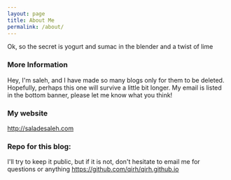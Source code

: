 ```yaml
---
layout: page
title: About Me
permalink: /about/
---
```


Ok, so the secret is yogurt and sumac in the blender and a twist of lime

### More Information
Hey, I'm saleh, and I have made so many blogs only for them to be deleted. Hopefully, perhaps this one will survive a little bit longer. My email is listed in the bottom banner, please let me know what you think!

### My website
  http://saladesaleh.com

### Repo for this blog:
 I'll try to keep it public, but if it is not, don't hesitate to email me for questions or anything
  https://github.com/qirh/qirh.github.io
